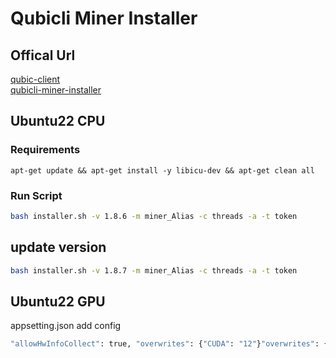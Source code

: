 # Qubicli Miner Installer
## Offical Url  
[qubic-client](https://github.com/qubic-li/clienthttps://github.com/qubic-li/client)  
[qubicli-miner-installer](https://github.com/Qubic-World/qubicli-miner-installer)  
## Ubuntu22 CPU
### Requirements
```bsah
apt-get update && apt-get install -y libicu-dev && apt-get clean all
```
### Run Script
```bash 
bash installer.sh -v 1.8.6 -m miner_Alias -c threads -a -t token
```
## update version
```bash 
bash installer.sh -v 1.8.7 -m miner_Alias -c threads -a -t token
```

## Ubuntu22 GPU
appsetting.json add config
```bash
"allowHwInfoCollect": true, "overwrites": {"CUDA": "12"}"overwrites": {"CUDA": "12"}
```
